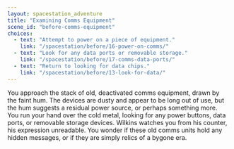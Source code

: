 ```yaml
---
layout: spacestation_adventure
title: "Examining Comms Equipment"
scene_id: "before-comms-equipment"
choices:
  - text: "Attempt to power on a piece of equipment."
    link: "/spacestation/before/16-power-on-comms/"
  - text: "Look for any data ports or removable storage."
    link: "/spacestation/before/17-comms-data-ports/"
  - text: "Return to looking for data chips."
    link: "/spacestation/before/13-look-for-data/"
---
```


You approach the stack of old, deactivated comms equipment, drawn by the faint hum. The devices are dusty and appear to be long out of use, but the hum suggests a residual power source, or perhaps something more. You run your hand over the cold metal, looking for any power buttons, data ports, or removable storage devices. Wilkins watches you from his counter, his expression unreadable. You wonder if these old comms units hold any hidden messages, or if they are simply relics of a bygone era.
